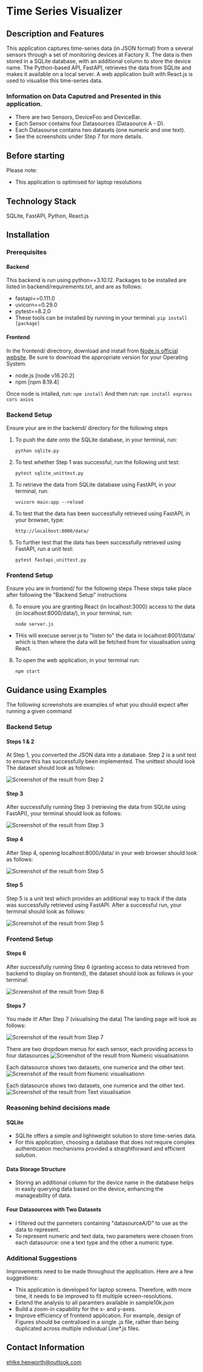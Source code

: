 # Time Series Visualizer

## Description and Features
This application captures time-series data (in JSON format) from a several sensors through a set of monitoring devices at Factory X.
The data is then stored in a SQLite database, with an additional column to store the device name.
The Python-based API, FastAPI, retrieves the data from SQLite and makes it available on a local server.
A web application built with React.js is used to visualise this time-series data.

### Information on Data Caputred and Presented in this application.
- There are two Sensors, DeviceFoo and DeviceBar.
- Each Sensor contains four Datasources (Datasource A - D).
- Each Datasourse contains two datasets (one numeric and one text).
- See the screenshots under Step 7 for more details.

## Before starting
Please note:
- This application is optimised for laptop resolutions

## Technology Stack
SQLite, FastAPI, Python, React.js

## Installation
### Prerequisites
#### Backend
This backend is run using python==3.10.12. Packages to be installed are listed in backend/requirements.txt, and are as follows:
- fastapi==0.111.0
- uvicorn==0.29.0
- pytest==8.2.0
- These tools can be installed by running in your terminal:
```pip install [package]```


#### Frontend
In the frontend/ directrory, download and install from [Node.js official website](https://nodejs.org/en/download/).
Be sure to download the appropriate version for your Operating System.
- node.js [node v16.20.2]
- npm [npm 8.19.4]


Once node is intalled, run:
    ```npm install```
And then run:
    ```npm install express cors axios```


### Backend Setup
Ensure your are in the backend/ directory for the following steps

1. To push the date onto the SQLite database, in your terminal, run:

    ```python sqlite.py```

2. To test whether Step 1 was successful, run the following unit test:

    ```pytest sqlite_unittest.py```


3. To retrieve the data from SQLite database using FastAPI, in your terminal, run:

    ```uvicorn main:app --reload```

4. To test that the data has been successfully retrieved using FastAPI, in your browser, type:

    ```http://localhost:8000/data/```

5. To further test that the data has been successfully retrieved using FastAPI, run a unit test:

    ```pytest fastapi_unittest.py```


### Frontend Setup
Ensure you are in frontend/ for the following steps
These steps take place after following the "Backend Setup" instructions

6. To ensure you are granting React (in localhost:3000) access to the data (in localhost:8000/data/), in your terminal, run:

    ```node server.js```
- THis will execuse server.js to "listen to" the data in localhost:8001/data/ which is then where the data will be fetched from for visualisation using React.

8. To open the web application, in your terminal run:

    ```npm start```

## Guidance using Examples
The following screenshots are examples of what you should expect after running a given command

### Backend Setup
#### Steps 1 & 2
At Step 1, you converted the JSON data into a database. Step 2 is a unit test to ensure this has successfully been implemented.
The unittest should look 
The dataset should look as follows:

![Screenshot of the result from Step 2](images/Step2.png "Screenshot of the result from Step 2")

#### Step 3
After successfully running Step 3 (retrieving the data from SQLite using FastAPI),
your terminal should look as follows:

![Screenshot of the result from Step 3](images/Step3.png "Screenshot of the result from Step 5")

#### Step 4 
After Step 4, opening localhost:8000/data/ in your web browser should look as follows: 

![Screenshot of the result from Step 5](images/Step4.png "Screenshot of the result from Step 4")

#### Step 5
Step 5 is a unit test which provides an additional way to track if the data was successfully retrieved using FastAPI.
After a successful run, your terminal should look as follows:

![Screenshot of the result from Step 5](images/Step5.png "Screenshot of the result from Step 5")


### Frontend Setup
#### Steps 6
After successfully running Step 6 (granting access to data retrieved from backend to display on frontend),
the dataset should look as follows in your terminal:

![Screenshot of the result from Step 6](images/Step6.png "Screenshot of the result from Step 6")

#### Steps 7
You made it!
After Step 7 (visualising the data)
The landing page will look as follows:

![Screenshot of the result from Step 7](images/Step7.png "Screenshot of the result from Step 7")

There are two dropdown menus for each sensor, each providing access to four datasources
![Screenshot of the result from Numeric visualisationn](images/Step8.png "Screenshot of the result from Numeric visualisationn")

Each datasource shows two datasets, one numerice and the other text.
![Screenshot of the result from Numeric visualisationn](images/Step9.png "Screenshot of the result from Numeric visualisationn")

Each datasource shows two datasets, one numerice and the other text.
![Screenshot of the result from Text visualisation](images/Step10.png "Screenshot of the result from Text visualisation")


### Reasoning behind decisions made

#### SQLite
- SQLIte offers a simple and lightweight solution to store time-series data.
- For this application, choosing a database that does not require complex authentication mechanisms provided a straightforward and efficient solution.

#### Data Storage Structure
- Storing an additional column for the device name in the database helps in easily querying data based on the device, enhancing the manageability of data.

#### Four Datasources with Two Datasets
- I filtered out the parmeters containing "datasourceA/D" to use as the data to represent.
- To represent numeric and text data, two parameters were chosen from each datasource: one a text type and the other a numeric type.


### Additional Suggestions
Improvements need to be made throughout the application. Here are a few suggestions:

- This application is developed for laptop screens. Therefore, with more time, it needs to be improved to fit multiple screen-resolutions.
- Extend the analysis to all paramters available in sample10k.json
- Build a zoom-in capability for the x- and y-axes.
- Improve efficiency of frontend application. For example, design of Figures should be centralised in a single .js file, rather than being duplicated across multiple individual Line*.js files.



## Contact Information
ehlke.hepworth@outlook.com
